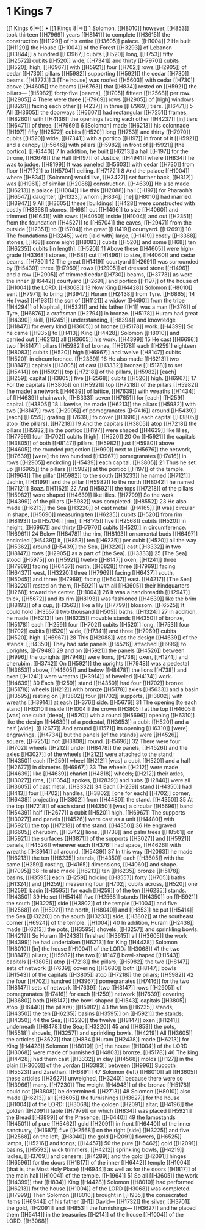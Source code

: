 # 1 Kings 7
[[1 Kings 6|←]] • [[1 Kings 8|→]]
1 Solomon, [[H8010]] however, [[H853]] took thirteen [[H7969]] years [[H8141]] to complete [[H3615]] the construction [[H1129]] of his entire [[H3605]] palace. [[H1004]] 
2 He built [[H1129]] the House [[H1004]] of the Forest [[H3293]] of Lebanon [[H3844]] a hundred [[H3967]] cubits [[H520]] long, [[H753]] fifty [[H2572]] cubits [[H520]] wide, [[H7341]] and thirty [[H7970]] cubits [[H520]] high, [[H6967]] with [[H5921]] four [[H702]] rows [[H2905]] of cedar [[H730]] pillars [[H5982]] supporting [[H5921]] the cedar [[H730]] beams. [[H3773]] 
3 [The house] was roofed [[H5603]] with cedar [[H730]] above [[H4605]] the beams [[H6763]] that [[H834]] rested on [[H5921]] the pillars— [[H5982]] forty-five [beams], [[H705]] fifteen [[H2568]] per row. [[H2905]] 
4 There were three [[H7969]] rows [[H2905]] of [high] windows [[H8261]] facing each other [[H4237]] in three [[H7969]] tiers. [[H6471]] 
5 All [[H3605]] the doorways [[H6607]] had rectangular [[H7251]] frames, [[H8260]] with [[H4136]] the openings facing each other [[H4237]] [in] tiers [[H6471]] of three. [[H7969]] 
6 [Solomon] made [[H6213]] his colonnade [[H197]] fifty [[H2572]] cubits [[H520]] long [[H753]] and thirty [[H7970]] cubits [[H520]] wide, [[H7341]] with a portico [[H197]] in front of it [[H5921]] and a canopy [[H5646]] with pillars [[H5982]] in front of [[H5921]] [the portico]. [[H6440]] 
7 In addition, he built [[H6213]] a hall [[H197]] for the throne, [[H3678]] the Hall [[H197]] of Justice, [[H4941]] where [[H834]] he was to judge. [[H8199]] It was paneled [[H5603]] with cedar [[H730]] from floor [[H7172]] to [[H5704]] ceiling. [[H7172]] 
8 And the palace [[H1004]] where [[H834]] [Solomon] would live, [[H3427]] set further back, [[H312]] was [[H1961]] of similar [[H2088]] construction. [[H4639]] He also made [[H6213]] a palace [[H1004]] like this [[H2088]] hall [[H197]] for Pharaoh’s [[H6547]] daughter, [[H1323]] whom [[H834]] [he] [[H8010]] had married. [[H3947]] 
9 All [[H3605]] these [buildings] [[H428]] were constructed with costly [[H3368]] stones, [[H68]] cut [[H1496]] to size [[H4060]] and trimmed [[H1641]] with saws [[H4050]] inside [[H1004]] and out [[H2351]] from the foundation [[H4527]] to [[H5704]] the eaves, [[H2947]] from the outside [[H2351]] to [[H5704]] the great [[H1419]] courtyard. [[H2691]] 
10 The foundations [[H3245]] were [laid with] large, [[H1419]] costly [[H3368]] stones, [[H68]] some eight [[H8083]] cubits [[H520]] and some [[H68]] ten [[H6235]] cubits [in length]. [[H520]] 
11 Above these [[H4605]] were high-grade [[H3368]] stones, [[H68]] cut [[H1496]] to size, [[H4060]] and cedar beams. [[H730]] 
12 The great [[H1419]] courtyard [[H2691]] was surrounded by [[H5439]] three [[H7969]] rows [[H2905]] of dressed stone [[H1496]] and a row [[H2905]] of trimmed cedar [[H730]] beams, [[H3773]] as were the inner [[H6442]] courtyard [[H2691]] and portico [[H197]] of the house of [[H1004]] the LORD. [[H3068]] 
13 Now King [[H4428]] Solomon [[H8010]] sent [[H7971]] to bring [[H3947]] Huram [[H2438]] from Tyre. [[H6865]] 
14 He [was] [[H1931]] the son of [[H1121]] a widow [[H490]] from the tribe [[H4294]] of Naphtali, [[H5321]] and his father [[H1]] was a man [[H376]] of Tyre, [[H6876]] a craftsman [[H2794]] in bronze. [[H5178]] Huram had great [[H4390]] skill, [[H2451]] understanding, [[H8394]] and knowledge [[H1847]] for every kind [[H3605]] of bronze [[H5178]] work. [[H4399]] So he came [[H935]] to [[H413]] King [[H4428]] Solomon [[H8010]] and carried out [[H6213]] all [[H3605]] his work. [[H4399]] 
15 He cast [[H6696]] two [[H8147]] pillars [[H5982]] of bronze, [[H5178]] each [[H259]] eighteen [[H8083]] cubits [[H520]] high [[H6967]] and twelve [[H8147]] cubits [[H520]] in circumference. [[H2339]] 
16 He also made [[H6213]] two [[H8147]] capitals [[H3805]] of cast [[H3332]] bronze [[H5178]] to set [[H5414]] on [[H5921]] top [[H7218]] of the pillars, [[H5982]] [each] [[H259]] capital [[H3805]] five [[H2568]] cubits [[H520]] high. [[H6967]] 
17 For the capitals [[H3805]] on [[H5921]] top [[H7218]] of the pillars [[H5982]] [he made] a network [[H4639]] of lattice, [[H7639]] with wreaths [[H1434]] of [[H4639]] chainwork, [[H8333]] seven [[H7651]] for [each] [[H259]] capital. [[H3805]] 
18 Likewise, he made [[H6213]] the pillars [[H5982]] with two [[H8147]] rows [[H2905]] of pomegranates [[H7416]] around [[H5439]] [each] [[H259]] grating [[H7639]] to cover [[H3680]] each capital [[H3805]] atop [the pillars]. [[H7218]] 
19 And the capitals [[H3805]] atop [[H7218]] the pillars [[H5982]] in the portico [[H197]] were shaped [[H4639]] like lilies, [[H7799]] four [[H702]] cubits [high]. [[H520]] 
20 On [[H5921]] the capitals [[H3805]] of both [[H8147]] pillars, [[H5982]] just [[H5980]] above [[H4605]] the rounded projection [[H990]] next to [[H5676]] the network, [[H7639]] [were] the two hundred [[H3967]] pomegranates [[H7416]] in rows [[H2905]] encircling [[H5439]] each capital. [[H3805]] 
21 Thus he set up [[H6965]] the pillars [[H5982]] at the portico [[H197]] of the temple. [[H1964]] The pillar [[H5982]] to the south [[H3233]] he named [[H7121]] Jachin, [[H3199]] and the pillar [[H5982]] to the north [[H8042]] he named [[H7121]] Boaz. [[H1162]] 
22 And [[H5921]] the tops [[H7218]] of the pillars [[H5982]] were shaped [[H4639]] like lilies. [[H7799]] So the work [[H4399]] of the pillars [[H5982]] was completed. [[H8552]] 
23 He also made [[H6213]] the Sea [[H3220]] of cast metal. [[H4165]] [It was] circular in shape, [[H5696]] measuring ten [[H6235]] cubits [[H520]] from rim [[H8193]] to [[H5704]] [rim], [[H8145]] five [[H2568]] cubits [[H520]] in height, [[H6967]] and thirty [[H7970]] cubits [[H520]] in circumference. [[H6961]] 
24 Below [[H8478]] the rim, [[H8193]] ornamental buds [[H6497]] encircled [[H5439]] it, [[H853]] ten [[H6235]] per cubit [[H520]] all the way [[H5362]] around [[H5439]] the Sea, [[H3220]] cast [[H3332]] in two [[H8147]] rows [[H2905]] as a part of [the Sea]. [[H3333]] 
25 [The Sea] stood [[H5975]] on [[H5921]] twelve [[H8147]] oxen, [[H1241]] three [[H7969]] facing [[H6437]] north, [[H6828]] three [[H7969]] facing [[H6437]] west, [[H3220]] three [[H7969]] facing [[H6437]] south, [[H5045]] and three [[H7969]] facing [[H6437]] east. [[H4217]] [The Sea] [[H3220]] rested on them, [[H5921]] with all [[H3605]] their hindquarters [[H268]] toward the center. [[H1004]] 
26 It was a handbreadth [[H2947]] thick, [[H5672]] and its rim [[H8193]] was fashioned [[H4639]] like the brim [[H8193]] of a cup, [[H3563]] like a lily [[H7799]] blossom. [[H6525]] It could hold [[H3557]] two thousand [[H505]] baths. [[H1324]] 
27 In addition, he made [[H6213]] ten [[H6235]] movable stands [[H4350]] of bronze, [[H5178]] each [[H259]] four [[H702]] cubits [[H520]] long, [[H753]] four [[H702]] cubits [[H520]] wide, [[H7341]] and three [[H7969]] cubits [[H520]] high. [[H6967]] 
28 This [[H2088]] was the design [[H4639]] of the stands: [[H4350]] They had side panels [[H4526]] attached [[H996]] to uprights, [[H7948]] 
29 and on [[H5921]] the panels [[H4526]] between [[H996]] the uprights [[H7948]] were lions, [[H738]] oxen, [[H1241]] and cherubim. [[H3742]] On [[H5921]] the uprights [[H7948]] was a pedestal [[H3653]] above, [[H4605]] and below [[H8478]] the lions [[H738]] and oxen [[H1241]] were wreaths [[H3914]] of beveled [[H4174]] work. [[H4639]] 
30 Each [[H259]] stand [[H4350]] had four [[H702]] bronze [[H5178]] wheels [[H212]] with bronze [[H5178]] axles [[H5633]] and a basin [[H3595]] resting on [[H3802]] four [[H702]] supports, [[H3802]] with wreaths [[H3914]] at each [[H376]] side. [[H5676]] 
31 The opening [to each stand] [[H6310]] inside [[H1004]] the crown [[H3805]] at the top [[H4605]] [was] one cubit [deep], [[H520]] with a round [[H5696]] opening [[H6310]] like the design [[H4639]] of a pedestal, [[H3653]] a cubit [[H520]] and a half [wide]. [[H2677]] And around [[H1571]] its opening [[H6310]] [were] engravings, [[H4734]] but the panels [of the stands] were [[H4526]] square, [[H7251]] not [[H3808]] round. [[H5696]] 
32 There were four [[H702]] wheels [[H212]] under [[H8478]] the panels, [[H4526]] and the axles [[H3027]] of the wheels [[H212]] were attached to the stand; [[H4350]] each [[H259]] wheel [[H212]] [was] a cubit [[H520]] and a half [[H2677]] in diameter. [[H6967]] 
33 The wheels [[H212]] were made [[H4639]] like [[H4639]] chariot [[H4818]] wheels; [[H212]] their axles, [[H3027]] rims, [[H1354]] spokes, [[H2839]] and hubs [[H2840]] were all [[H3605]] of cast metal. [[H3332]] 
34 Each [[H259]] stand [[H4350]] had [[H413]] four [[H702]] handles, [[H3802]] [one for each] [[H702]] corner, [[H6438]] projecting [[H3802]] from [[H4480]] the stand. [[H4350]] 
35 At the top [[H7218]] of each stand [[H4350]] [was] a circular [[H5696]] band [[H5439]] half [[H2677]] a cubit [[H520]] high. [[H6967]] The supports [[H3027]] and panels [[H4526]] were cast as a unit [[H4480]] with [[H5921]] the top [[H7218]] of the stand. [[H4350]] 
36 He engraved [[H6605]] cherubim, [[H3742]] lions, [[H738]] and palm trees [[H8561]] on [[H5921]] the surfaces [[H3871]] of the supports [[H3027]] and [[H5921]] panels, [[H4526]] wherever each [[H376]] had space, [[H4626]] with wreaths [[H3914]] all around. [[H5439]] 
37 In this way [[H2063]] he made [[H6213]] the ten [[H6235]] stands, [[H4350]] each [[H3605]] with the same [[H259]] casting, [[H4165]] dimensions, [[H4060]] and shape. [[H7095]] 
38 He also made [[H6213]] ten [[H6235]] bronze [[H5178]] basins, [[H3595]] each [[H259]] holding [[H3557]] forty [[H705]] baths [[H1324]] and [[H259]] measuring four [[H702]] cubits across, [[H520]] one [[H259]] basin [[H3595]] for each [[H259]] of the ten [[H6235]] stands. [[H4350]] 
39 He set [[H5414]] five [[H2568]] stands [[H4350]] on [[H5921]] the south [[H3225]] side [[H3802]] of the temple [[H1004]] and five [[H2568]] on [[H5921]] the north, [[H8040]] and [[H853]] he put [[H5414]] the Sea [[H3220]] on the south [[H3233]] side, [[H3802]] at the southeast corner [[H6924]] of the temple. [[H1004]] 
40 In addition, Huram [[H2438]] made [[H6213]] the pots, [[H3595]] shovels, [[H3257]] and sprinkling bowls. [[H4219]] So Huram [[H2438]] finished [[H3615]] all [[H3605]] the work [[H4399]] he had undertaken [[H6213]] for King [[H4428]] Solomon [[H8010]] [in] the house [[H1004]] of the LORD: [[H3068]] 
41 the two [[H8147]] pillars; [[H5982]] the two [[H8147]] bowl-shaped [[H1543]] capitals [[H3805]] atop [[H7218]] the pillars; [[H5982]] the two [[H8147]] sets of network [[H7639]] covering [[H3680]] both [[H8147]] bowls [[H1543]] of the capitals [[H3805]] atop [[H7218]] the pillars; [[H5982]] 
42 the four [[H702]] hundred [[H3967]] pomegranates [[H7416]] for the two [[H8147]] sets of network [[H7639]] (two [[H8147]] rows [[H2905]] of pomegranates [[H7416]] for each [[H259]] network [[H7639]] covering [[H3680]] both [[H8147]] the bowl-shaped [[H1543]] capitals [[H3805]] atop [[H6440]] the pillars); [[H5982]] 
43 the ten [[H6235]] stands; [[H4350]] the ten [[H6235]] basins [[H3595]] on [[H5921]] the stands; [[H4350]] 
44 the Sea; [[H3220]] the twelve [[H8147]] oxen [[H1241]] underneath [[H8478]] the Sea; [[H3220]] 
45 and [[H853]] the pots, [[H5518]] shovels, [[H3257]] and sprinkling bowls. [[H4219]] All [[H3605]] the articles [[H3627]] that [[H834]] Huram [[H2438]] made [[H6213]] for King [[H4428]] Solomon [[H8010]] [in] the house [[H1004]] of the LORD [[H3068]] were made of burnished [[H4803]] bronze. [[H5178]] 
46 The king [[H4428]] had them cast [[H3332]] in clay [[H4568]] molds [[H127]] in the plain [[H3603]] of the Jordan [[H3383]] between [[H996]] Succoth [[H5523]] and Zarethan. [[H6891]] 
47 Solomon {left} [[H8010]] all [[H3605]] these articles [[H3627]] unweighed, [[H3240]] because there were so [[H3966]] many. [[H7230]] The weight [[H4948]] of the bronze [[H5178]] could not [[H3808]] be determined. [[H2713]] 
48 Solomon [[H8010]] also made [[H6213]] all [[H3605]] the furnishings [[H3627]] for the house [[H1004]] of the LORD: [[H3068]] the golden [[H2091]] altar; [[H4196]] the golden [[H2091]] table [[H7979]] on which [[H834]] was placed [[H5921]] the Bread [[H3899]] of the Presence; [[H6440]] 
49 the lampstands [[H4501]] of pure [[H5462]] gold [[H2091]] in front [[H6440]] of the inner sanctuary, [[H1687]] five [[H2568]] on the right [side] [[H3225]] and five [[H2568]] on the left; [[H8040]] the gold [[H2091]] flowers, [[H6525]] lamps, [[H5216]] and tongs; [[H4457]] 
50 the pure [[H5462]] gold [[H2091]] basins, [[H5592]] wick trimmers, [[H4212]] sprinkling bowls, [[H4219]] ladles, [[H3709]] and censers; [[H4289]] and the gold [[H2091]] hinges [[H6596]] for the doors [[H1817]] of the inner [[H6442]] temple [[H1004]] (that is, the Most Holy Place) [[H6944]] as well as for the doors [[H1817]] of the main hall [[H1004]] of the temple. [[H1964]] 
51 So all [[H3605]] the work [[H4399]] that [[H834]] King [[H4428]] Solomon [[H8010]] had performed [[H6213]] for the house [[H1004]] of the LORD [[H3068]] was completed. [[H7999]] Then Solomon [[H8010]] brought in [[H935]] the consecrated items [[H6944]] of his father [[H1]] David— [[H1732]] the silver, [[H3701]] the gold, [[H2091]] and [[H853]] the furnishings— [[H3627]] and he placed them [[H5414]] in the treasuries [[H214]] of the house [[H1004]] of the LORD. [[H3068]] 
